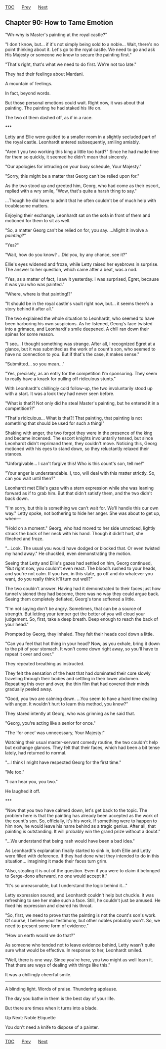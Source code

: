 [TOC](../readme.md)&nbsp;&nbsp;&nbsp;&nbsp;&nbsp;&nbsp;[Prev](index_split_065.md)&nbsp;&nbsp;&nbsp;&nbsp;&nbsp;&nbsp;[Next](index_split_067.md)



## Chapter 90: How to Tame Emotion

"Wh-why is Master's painting at the royal castle?"

"I don't know, but... if it's not simply being sold to a noble... Wait,
there's no point thinking about it. Let's go to the royal castle. We
need to go and ask His Majesty or someone we know to secure the painting
first."

"That's right, that's what we need to do first. We're not too late."

They had their feelings about Mardani.

A mountain of feelings.

In fact, beyond words.

But those personal emotions could wait. Right now, it was about that
painting. The painting he had staked his life on.

The two of them dashed off, as if in a race.

\*\*\*

Letty and Ellie were guided to a smaller room in a slightly secluded
part of the royal castle. Leonhardt entered subsequently, smiling
amiably.

"Aren't you two working this king a little too hard?" Since he had made
time for them so quickly, it seemed he didn't mean that sincerely.

"Our apologies for intruding on your busy schedule, Your Majesty."

"Sorry, this might be a matter that Georg can't be relied upon for."

As the two stood up and greeted him, Georg, who had come as their
escort, replied with a wry smile, "Wow, that's quite a harsh thing to
say."

…Though he did have to admit that he often couldn't be of much help with
troublesome matters.

Enjoying their exchange, Leonhardt sat on the sofa in front of them and
motioned for them to sit as well.

"So, a matter Georg can't be relied on for, you say. ...Might it involve
a *painting*?"

"Yes?"

"Wait, how do you know? ...Did you, by any chance, see it?"

Ellie's eyes widened and froze, while Letty raised her eyebrows in
surprise. The answer to her question, which came after a beat, was a
nod.

"Yes, as a matter of fact, I saw it yesterday. I was surprised, Egret,
because it was you who was painted."

"Where, where is that painting!?"

"It should be in the royal castle's vault right now, but... it seems
there's a story behind it after all."

The two explained the whole situation to Leonhardt, who seemed to have
been harboring his own suspicions. As he listened, Georg's face twisted
into a grimace, and Leonhardt's smile deepened. A chill ran down their
spines for some reason.

"I see... I thought something was strange. After all, I recognized Egret
at a glance, but it was submitted as the work of a count's son, who
seemed to have no connection to you. But if that's the case, it makes
sense."

"Submitted… so you mean..."

"Yes, precisely, as an entry for the competition I'm sponsoring. They
seem to really have a knack for pulling off ridiculous stunts."

With Leonhardt's chillingly cold follow-up, the two involuntarily stood
up with a start. It was a look they had never seen before.

"What is that?! Not only did he steal Master's painting, but he entered
it in a competition?!"

"That's ridiculous... What is that?! That painting, that painting is not
something that should be used for such a thing!"

Shaking with anger, the two forgot they were in the presence of the king
and became incensed. The escort knights involuntarily tensed, but since
Leonhardt didn't reprimand them, they couldn't move. Noticing this,
Georg motioned with his eyes to stand down, so they reluctantly relaxed
their stances.

"Unforgivable... I can't forgive this! Who is this count's son, tell
me!"

"Your anger is understandable. I, too, will deal with this matter
strictly. So, can you wait until then?"

Leonhardt met Ellie's gaze with a stern expression while she was leaning
forward as if to grab him. But that didn't satisfy them, and the two
didn't back down.

"I'm sorry, but this is something we can't wait for. We'll handle this
our own way." Letty spoke, not bothering to hide her anger. She was
about to get up, when—

"Hold on a moment." Georg, who had moved to her side unnoticed, lightly
struck the back of her neck with his hand. Though it didn’t hurt, she
flinched and froze.

"...Look. The usual you would have dodged or blocked that. Or even
twisted my hand away." He chuckled, even demonstrating the motion.

Seeing that Letty and Ellie's gazes had settled on him, Georg continued,
"But right now, you couldn't even react. The blood’s rushed to your
heads, and you're not calm. If you two, in this state, go off and do
whatever you want, do you really think it’ll turn out well?"

The two couldn't answer. Having had it demonstrated to their faces just
how tunnel visioned they had become, there was no way they could argue
back. Seeing them completely deflated, Georg's tone softened a little.

"I'm not saying don't be angry. Sometimes, that can be a source of
strength. But letting your temper get the better of you will cloud your
judgement. So, first, take a deep breath. Deep enough to reach the back
of your head."

Prompted by Georg, they inhaled. They felt their heads cool down a
little.

"Can you feel that hot thing in your head? Now, as you exhale, bring it
down to the pit of your stomach. It won't come down right away, so
you'll have to repeat it over and over."

They repeated breathing as instructed.

They felt the sensation of the heat that had dominated their core slowly
traveling through their bodies and settling in their lower abdomen.
Repeating this over and over, the thin film that had covered their minds
gradually peeled away.

"Good, you two are calming down. ...You seem to have a hard time dealing
with anger. It wouldn't hurt to learn this method, you know?"

They stared intently at Georg, who was grinning as he said that.

"Georg, you're acting like a senior for once."

"The ‘for once’ was unnecessary, Your Majesty!"

Watching their usual master-servant comedy routine, the two couldn't
help but exchange glances. They felt that their faces, which had been a
bit tense lately, had returned to normal.

"...I think I might have respected Georg for the first time."

"Me too."

"I can hear you, you two."

He laughed it off.

\*\*\*

"Now that you two have calmed down, let's get back to the topic. The
problem here is that the painting has already been accepted as the work
of the count's son. So, officially, it's his work. If something were to
happen to him now, he would leave his name behind as a tragic genius.
After all, that painting is outstanding. It will probably win the grand
prize without a doubt."

"...We understand that being rash would have been a bad idea."

As Leonhardt's explanation finally started to sink in, both Ellie and
Letty were filled with deference. If they had done what they intended to
do in this situation... imagining it made their faces turn grim.

"Also, stealing it is out of the question. Even if you were to claim it
belonged to Serge-dono afterward, no one would accept it."

"It's so unreasonable, but I understand the logic behind it..."

Letty expression soured, and Leonhardt couldn't help but chuckle. It was
refreshing to see her make such a face. Still, he couldn't just be
amused. He fixed his expression and cleared his throat.

"So, first, we need to prove that the painting is not the count's son's
work. Of course, I believe your testimony, but other nobles probably
won't. So, we need to present some form of evidence."

"How on earth would we do that?"

As someone who tended not to leave evidence behind, Letty wasn't quite
sure what would be effective. In response to her, Leonhardt smiled.

"Well, there is one way. Since you're here, you two might as well learn
it. That there are ways of dealing with things like this."

It was a chillingly cheerful smile.

------------------------------------------------------------------------

A blinding light. Words of praise. Thundering applause.

The day you bathe in them is the best day of your life.

But there are times when it turns into a blade.

Up Next: Noble Etiquette

You don't need a knife to dispose of a painter.


---
[TOC](../readme.md)&nbsp;&nbsp;&nbsp;&nbsp;&nbsp;&nbsp;[Prev](index_split_065.md)&nbsp;&nbsp;&nbsp;&nbsp;&nbsp;&nbsp;[Next](index_split_067.md)

